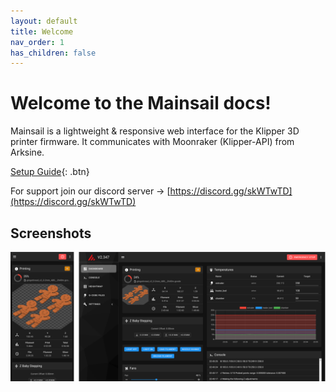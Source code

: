 ```yaml
---
layout: default
title: Welcome
nav_order: 1
has_children: false
---
```


# Welcome to the Mainsail docs!

Mainsail is a lightweight & responsive web interface for the Klipper 3D printer firmware. It communicates with Moonraker (Klipper-API) from Arksine.

[Setup Guide](/setup-guide/index.md){: .btn}

For support join our discord server -> [https://discord.gg/skWTwTD](https://discord.gg/skWTwTD)

## Screenshots
![Dashboard](assets/img/screenshot.png)